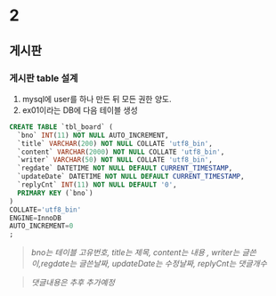 # 2

## 게시판

### 게시판 table 설계
  1. mysql에 user를 하나 만든 뒤 모든 권한 양도. 
  1. ex01이라는 DB에 다음 테이블 생성
  ```sql
  CREATE TABLE `tbl_board` (
	`bno` INT(11) NOT NULL AUTO_INCREMENT,
	`title` VARCHAR(200) NOT NULL COLLATE 'utf8_bin',
	`content` VARCHAR(2000) NOT NULL COLLATE 'utf8_bin',
	`writer` VARCHAR(50) NOT NULL COLLATE 'utf8_bin',
	`regdate` DATETIME NOT NULL DEFAULT CURRENT_TIMESTAMP,
	`updateDate` DATETIME NOT NULL DEFAULT CURRENT_TIMESTAMP,
	`replyCnt` INT(11) NOT NULL DEFAULT '0',
	PRIMARY KEY (`bno`)
)
COLLATE='utf8_bin'
ENGINE=InnoDB
AUTO_INCREMENT=0
;

  ```
   > *bno는 테이블 고유번호, title는 제목, content는 내용 , writer는 글쓴이,regdate는 글쓴날짜, updateDate는 수정날짜, replyCnt는 댓글개수*
   
   > *댓글내용은 추후 추가예정*
